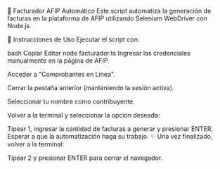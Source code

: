 📄 Facturador AFIP Automático
Este script automatiza la generación de facturas en la plataforma de AFIP utilizando Selenium WebDriver con Node.js.

🚀 Instrucciones de Uso
Ejecutar el script con:

bash
Copiar
Editar
node facturador.ts
Ingresar las credenciales manualmente en la página de AFIP.

Acceder a "Comprobantes en Línea".

Cerrar la pestaña anterior (manteniendo la sesión activa).

Seleccionar tu nombre como contribuyente.

Volver a la terminal y seleccionar la opción deseada:

Tipear 1, ingresar la cantidad de facturas a generar y presionar ENTER.
Esperar a que la automatización haga su trabajo. ✨
Una vez finalizado, volver a la terminal:

Tipear 2 y presionar ENTER para cerrar el navegador.

